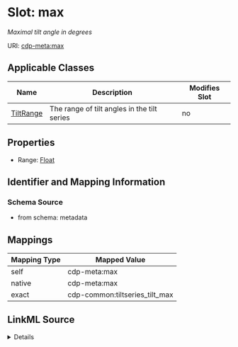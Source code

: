 

# Slot: max


_Maximal tilt angle in degrees_



URI: [cdp-meta:max](metadatamax)



<!-- no inheritance hierarchy -->





## Applicable Classes

| Name | Description | Modifies Slot |
| --- | --- | --- |
| [TiltRange](TiltRange.md) | The range of tilt angles in the tilt series |  no  |







## Properties

* Range: [Float](Float.md)





## Identifier and Mapping Information







### Schema Source


* from schema: metadata




## Mappings

| Mapping Type | Mapped Value |
| ---  | ---  |
| self | cdp-meta:max |
| native | cdp-meta:max |
| exact | cdp-common:tiltseries_tilt_max |




## LinkML Source

<details>
```yaml
name: max
description: Maximal tilt angle in degrees
from_schema: metadata
exact_mappings:
- cdp-common:tiltseries_tilt_max
rank: 1000
alias: max
owner: TiltRange
domain_of:
- TiltRange
range: float
inlined: true
inlined_as_list: true

```
</details>